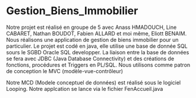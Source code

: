 # Gestion_Biens_Immobilier

Notre projet est réalisé en groupe de 5 avec Anass HMADOUCH, Line CABARET, Nathan BOUDOT, Fabien ALLARD et moi même, Eliott BENAIM. Nous réalisons une application de gestion de biens immobilier pour un particulier. 
Le projet est codé en java, elle utilise une base de donnée SQL sours le SGBD Oracle SQL developper. La liaison entre la base de données se fera avec JDBC (Java Database Connectivity) et des créations de fonctions, procédures et Triggers en PL/SQL. 
Nous utilisons comme patron de conception le MVC (modèle-vue-contrôleur)

Notre MCD (Modele conceptuel de données) est réalisé sous le logiciel Looping.
Notre applcation se lance via le fichier FenAccueil.java
